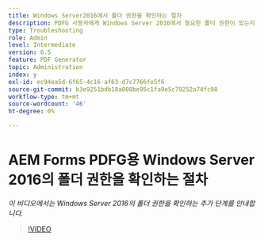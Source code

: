 ```yaml
---
title: Windows Server2016에서 폴더 권한을 확인하는 절차
description: PDFG 사용자에게 Windows Server 2016에서 필요한 폴더 권한이 있는지 확인합니다.
type: Troubleshooting
role: Admin
level: Intermediate
version: 6.5
feature: PDF Generator
topic: Administration
index: y
exl-id: ec94ea5d-6f65-4c16-af63-d7c7766fe5f6
source-git-commit: b3e9251bdb18a008be95c1fa9e5c79252a74fc98
workflow-type: tm+mt
source-wordcount: '46'
ht-degree: 0%

---
```


# AEM Forms PDFG용 Windows Server 2016의 폴더 권한을 확인하는 절차

*이 비디오에서는 Windows Server 2016의 폴더 권한을 확인하는 추가 단계를 안내합니다.*

>[!VIDEO](https://video.tv.adobe.com/v/335519?quality=12&learn=on)
